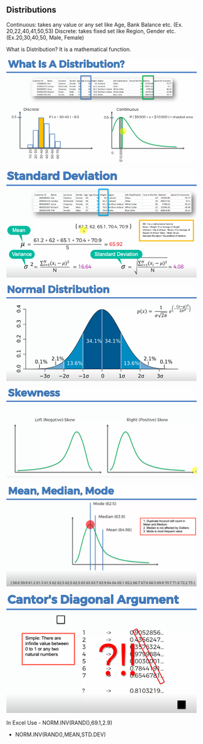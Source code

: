 ## Distributions

Continuous: takes any value or any set like Age, Bank Balance etc. (Ex. 20,22,40,41,50,53)
Discrete: takes fixed set like Region, Gender etc. (Ex.20,30,40,50, Male, Female)

What is Distribution? It is a mathematical function.

[![WhatIsADistribution](https://github.com/Zurezh/StatisticsForBusinessAnalytics/blob/master/1%20-%20Distributions/Images/WhatIsADistribution.png "WhatIsADistribution")](https://github.com/Zurezh/StatisticsForBusinessAnalytics/blob/master/1%20-%20Distributions/Images/WhatIsADistribution.png "WhatIsADistribution")

[![Standard Deviation](https://github.com/Zurezh/StatisticsForBusinessAnalytics/blob/master/1%20-%20Distributions/Images/StandardDeviation.png "Standard Deviation")](https://github.com/Zurezh/StatisticsForBusinessAnalytics/blob/master/1%20-%20Distributions/Images/StandardDeviation.png "Standard Deviation")

[![Normal Distribution](https://github.com/Zurezh/StatisticsForBusinessAnalytics/blob/master/1%20-%20Distributions/Images/NormalDistribution.png "Normal Distribution")](https://github.com/Zurezh/StatisticsForBusinessAnalytics/blob/master/1%20-%20Distributions/Images/NormalDistribution.png "Normal Distribution")

[![Skewness](https://github.com/Zurezh/StatisticsForBusinessAnalytics/blob/master/1%20-%20Distributions/Images/Skewness.png "Skewness")](https://github.com/Zurezh/StatisticsForBusinessAnalytics/blob/master/1%20-%20Distributions/Images/Skewness.png "Skewness")

[![MeanMedianMode](https://github.com/Zurezh/StatisticsForBusinessAnalytics/blob/master/1%20-%20Distributions/Images/MeanMedianMode.png "MeanMedianMode")](https://github.com/Zurezh/StatisticsForBusinessAnalytics/blob/master/1%20-%20Distributions/Images/MeanMedianMode.png "MeanMedianMode")

[![CantorsDiagonalArgument](https://github.com/Zurezh/StatisticsForBusinessAnalytics/blob/master/1%20-%20Distributions/Images/CantorsDiagonalArgument.png "CantorsDiagonalArgument")](https://github.com/Zurezh/StatisticsForBusinessAnalytics/blob/master/1%20-%20Distributions/Images/CantorsDiagonalArgument.png "CantorsDiagonalArgument")

In Excel Use
	- NORM.INV(RAND(),69.1,2.9)
  - NORM.INV(RAND(),MEAN,STD.DEV)
